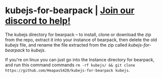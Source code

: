 # kubejs-for-bearpack | <ins>[Join our discord to help!](https://discord.gg/BEDMj4nafJ)</ins>
The kubejs directory for bearpack – to install, clone or download the zip from the repo, extract it into your instance of bearpack, then delete the old *kubejs* file, and rename the file extracted from the zip called *kubejs-for-bearpack* to *kubejs*.

If you're on linux you can just go into the Instance directory for bearpack, and run this command commands ``rm -rf kubejs/ && git clone https://github.com/HeapasS420/kubejs-for-bearpack kubejs``.
